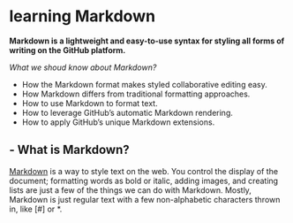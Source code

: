 # learning Markdown

**Markdown is a lightweight and easy-to-use syntax for styling all forms of writing on the GitHub platform.**

*What we shoud know about Markdown?*
- How the Markdown format makes styled collaborative editing easy.
- How Markdown differs from traditional formatting approaches.
- How to use Markdown to format text.
- How to leverage GitHub’s automatic Markdown rendering.
- How to apply GitHub’s unique Markdown extensions.

## - What is Markdown?
[Markdown](https://daringfireball.net/projects/markdown/) is a way to style text on the web. You control the display of the document; formatting words as bold or italic, adding images, and creating lists are just a few of the things we can do with Markdown. Mostly, Markdown is just regular text with a few non-alphabetic characters thrown in, like [#] or *.
